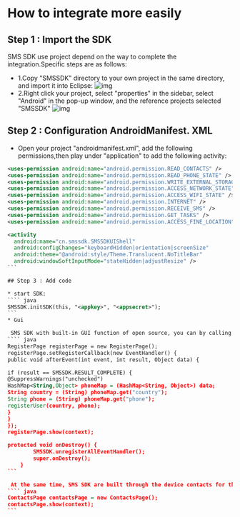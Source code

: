 
# How to integrate more easily


## Step 1 : Import the SDK

SMS SDK use project depend on the way to complete the integration.Specific steps are as follows:

* 1.Copy "SMSSDK" directory to your own project in the same directory, and import it into Eclipse:
  ![img](http://demo.mob.com/wiki/wp-content/uploads/2014/09/smssmdk_qi_21.png)
* 2.Right click your project, select "properties" in the sidebar, select "Android" in the pop-up window, and the reference projects selected "SMSSDK"
  ![img](http://demo.mob.com/wiki/wp-content/uploads/2014/09/smssmdk_qi_31.png)

## Step 2 : Configuration AndroidManifest. XML

* Open your project "androidmanifest.xml", add the following permissions,then play under "application" to add the following activity:
```` xml
<uses-permission android:name="android.permission.READ_CONTACTS" />
<uses-permission android:name="android.permission.READ_PHONE_STATE" />
<uses-permission android:name="android.permission.WRITE_EXTERNAL_STORAGE" />
<uses-permission android:name="android.permission.ACCESS_NETWORK_STATE" />
<uses-permission android:name="android.permission.ACCESS_WIFI_STATE" />
<uses-permission android:name="android.permission.INTERNET" />
<uses-permission android:name="android.permission.RECEIVE_SMS" />
<uses-permission android:name="android.permission.GET_TASKS" />
<uses-permission android:name="android.permission.ACCESS_FINE_LOCATION" />

<activity
  android:name="cn.smssdk.SMSSDKUIShell"
  android:configChanges="keyboardHidden|orientation|screenSize"
  android:theme="@android:style/Theme.Translucent.NoTitleBar"
  android:windowSoftInputMode="stateHidden|adjustResize" />
```

## Step 3 : Add code

* start SDK:
```` java
SMSSDK.initSDK(this, "<appkey>", "<appsecret>");
```
* Gui

 SMS SDK with built-in GUI function of open source, you can by calling the following code to open the message validation page:
```` java
RegisterPage registerPage = new RegisterPage();
registerPage.setRegisterCallback(new EventHandler() {
public void afterEvent(int event, int result, Object data) {

if (result == SMSSDK.RESULT_COMPLETE) {
@SuppressWarnings("unchecked")
HashMap<String,Object> phoneMap = (HashMap<String, Object>) data;
String country = (String) phoneMap.get("country");
String phone = (String) phoneMap.get("phone"); 
registerUser(country, phone);
}
}
});
registerPage.show(context);

protected void onDestroy() {
		SMSSDK.unregisterAllEventHandler();
		super.onDestroy();
	}
```

 At the same time, SMS SDK are built through the device contacts for this application in the function of the user list, can use the following code to open the "contacts friends" page:
```` java
ContactsPage contactsPage = new ContactsPage();
contactsPage.show(context);
```


 
